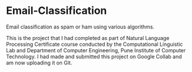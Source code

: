# Email-Classification
Email classification as spam or ham using various algorithms.

This is the project that I had completed as part of Natural Language Processing Certificate course conducted by the Computational Linguistic Lab and Department of Computer Engineering, Pune Institute of Computer Technology. I had made and submitted this project on Google Collab and am now uploading it on Git.
